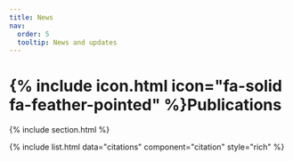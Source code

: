 ```yaml
---
title: News
nav:
  order: 5
  tooltip: News and updates
---
```


# {% include icon.html icon="fa-solid fa-feather-pointed" %}Publications

{% include section.html %}

{% include list.html data="citations" component="citation" style="rich" %}
